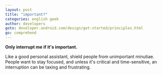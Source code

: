 ```yaml
---
layout: post
title: "important?"
categories: english geek
author: developers
goto: developer.android.com/design/get-started/principles.html
go: comprehend
---
```

**Only interrupt me if it's important.**<!-- more -->

Like a good personal assistant, shield people from unimportant minutiae. People want to stay focused, and unless it's critical and time-sensitive, an interruption can be taxing and frustrating.
